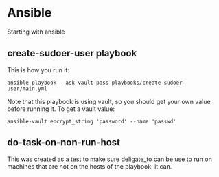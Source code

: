 # Ansible
Starting with ansible

## create-sudoer-user playbook
This is how you run it:
```
ansible-playbook --ask-vault-pass playbooks/create-sudoer-user/main.yml 
```

Note that this playbook is using vault, so you should get your own value before running it.
To get a vault value:

```
ansible-vault encrypt_string 'password' --name 'passwd' 
```
## do-task-on-non-run-host

This was created as a test to make sure deligate_to can be use to run on machines that are not on the hosts of the playbook. 
it can.
